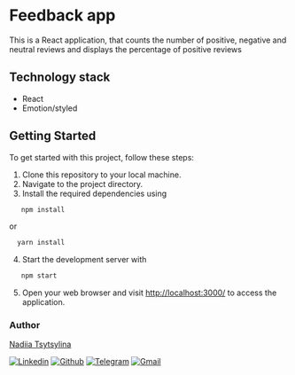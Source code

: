 # Feedback app

This is a React application, that counts the number of positive, negative and
neutral reviews and displays the percentage of positive reviews

## Technology stack

- React
- Emotion/styled

## Getting Started

To get started with this project, follow these steps:

1. Clone this repository to your local machine.
2. Navigate to the project directory.
3. Install the required dependencies using

```bash
   npm install
```

or

```bash
  yarn install
```

4. Start the development server with

```bash
   npm start
```

5. Open your web browser and visit
   [http://localhost:3000/](http://localhost:3000/) to access the application.

### Author

[Nadiia Tsytsylina ](https://github.com/nadiia-tsytsylina)

[![Linkedin](https://img.shields.io/badge/LinkedIn-0077B5?style=for-the-badge&logo=linkedin&logoColor=white)](https://www.linkedin.com/in/nadiia-tsytsylina/)
[![Github](https://img.shields.io/badge/GitHub-100000?style=for-the-badge&logo=github&logoColor=white)](https://github.com/nadiia-tsytsylina)
[![Telegram](https://img.shields.io/badge/Telegram-2CA5E0?style=for-the-badge&logo=telegram&logoColor=white)](https://t.me/Nadiia_tsytsylina)
[![Gmail](https://img.shields.io/badge/Gmail-D14836?style=for-the-badge&logo=gmail&logoColor=white)](mailto:miniova95@gmail.com)
